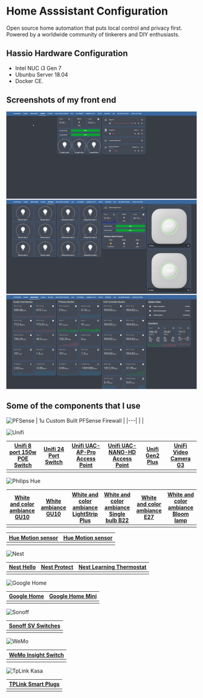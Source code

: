 # Home Asssistant Configuration

Open source home automation that puts local control and privacy first. Powered by a worldwide community of tinkerers and DIY enthusiasts. 

## Hassio Hardware Configuration
- Intel NUC i3 Gen 7 
- Ubunbu Server 18.04
- Docker CE. 

## Screenshots of my front end
![hassio1](https://raw.githubusercontent.com/noodlemctwoodle/hassio/master/www/github/screenshots/lounge.png)
![hassio2](https://raw.githubusercontent.com/noodlemctwoodle/hassio/master/www/github/screenshots/kitchen.png)
![hassio3](https://raw.githubusercontent.com/noodlemctwoodle/hassio/master/www/github/screenshots/grafana.png)



## Some of the components that I use

![PFSense](https://raw.githubusercontent.com/noodlemctwoodle/hassio/master/www/github/PfSense-Logo.png)
| 1u  Custom Built PFSense Firewall   |
|---|
|   |

![Unifi](https://raw.githubusercontent.com/noodlemctwoodle/hassio/master/www/github/unifi-logo.png)

|[Unifi 8 port 150w POE Switch](https://www.ubnt.com/unifi-switching/unifi-switch-8-150w/)    |[Unifi 24 Port Switch](https://www.ubnt.com/unifi-switching/unifi-switch-2448/)    | [Unifi UAC-AP-Pro Access Point](https://www.ubnt.com/unifi/unifi-ap-ac-pro/)    | [Unifi UAC-NANO-HD Access Point](https://unifi-nanohd.ubnt.com/)    | [Unifi Gen2 Plus](https://unifi-protect.ubnt.com/cloud-key-gen2)    | [UniFi Video Camera G3](https://www.ui.com/unifi-video/unifi-video-camera-g3)   |
|---|---|---|---|---|---|
|   |   |   |   |   |   |



![Philips Hue](https://raw.githubusercontent.com/noodlemctwoodle/hassio/master/www/github/logo-hue.png)

|[White and color ambiance GU10](https://www2.meethue.com/en-gb/p/hue-white-and-color-ambiance-single-bulb-gu10/8718696485880)   |[White ambiance GU10](https://www2.meethue.com/en-gb/p/hue-white-ambiance-single-bulb-gu10/8718696598283)    | [White and color ambiance LightStrip Plus](https://www2.meethue.com/en-gb/p/hue-white-and-color-ambiance-white-and-color-ambiance-lightstrip-plus/7190155PH)   | [White and color ambiance Single bulb B22](https://www2.meethue.com/en-gb/p/hue-white-and-color-ambiance-single-bulb-b22/8718696593073)   | [White and color ambiance E27](https://www2.meethue.com/en-gb/p/hue-white-and-color-ambiance-single-bulb-e27/8718696592984)  | [White and color ambiance Bloom lamp](https://www2.meethue.com/en-gb/p/hue-white-and-color-ambiance-bloom-table-lamp/7299760PU)  |
|---|---|---|---|---|---|
|   |   |   |   |   |   |



| [Hue Motion sensor](https://www2.meethue.com/en-gb/p/hue-motion-sensor/8718696595190)   | [Hue Motion sensor](https://www2.meethue.com/en-gb/p/hue-motion-sensor/8718696595190)   |
|---|---|
|   |   |


![Nest](https://raw.githubusercontent.com/noodlemctwoodle/hassio/master/www/github/nest-logo.png)

| [Nest Hello](https://nest.com/uk/doorbell/nest-hello/overview/)   | [Nest Protect](https://nest.com/uk/smoke-co-alarm/overview/)    | [Nest Learning Thermostat](https://nest.com/uk/thermostats/nest-learning-thermostat/overview/)    |
|---|---|---|
|   |   |   |

![Google Home](https://raw.githubusercontent.com/noodlemctwoodle/hassio/master/www/github/google-logo.png)

| [Google Home](https://store.google.com/gb/product/google_home)    | [Google Home Mini](https://store.google.com/gb/product/google_home_mini?hl=en-GB)   |
|---|---|
|   |   |

![Sonoff](https://raw.githubusercontent.com/noodlemctwoodle/hassio/master/www/github/sonofflogo.png)

| [Sonoff SV Switches](https://www.itead.cc/sonoff-sv.html)   |
|---|
|   |

![WeMo](https://raw.githubusercontent.com/noodlemctwoodle/hassio/master/www/github/wemo-logo.png)

| [WeMo Insight Switch](https://www.belkin.com/uk/p/P-F7C029)   |
|---|
|   |

![TpLink Kasa](https://raw.githubusercontent.com/noodlemctwoodle/hassio/master/www/github/tplink-logo.png)

| [TPLink Smart Plugs](https://www.tp-link.com/uk/products/details/cat-5258_HS110.html)   |
|---|
|   |


